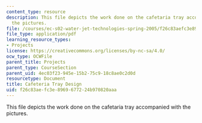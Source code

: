 ```yaml
---
content_type: resource
description: This file depicts the work done on the cafetaria tray accompanied with
  the pictures.
file: /courses/ec-s02-water-jet-technologies-spring-2005/f26c83aefc3e8969677224b970820aaa_MITEC_S02S05_cafe_tray.pdf
file_type: application/pdf
learning_resource_types:
- Projects
license: https://creativecommons.org/licenses/by-nc-sa/4.0/
ocw_type: OCWFile
parent_title: Projects
parent_type: CourseSection
parent_uid: 4ec03f23-945e-15b2-75c9-18c8ae0c2d0d
resourcetype: Document
title: Cafeteria Tray Design
uid: f26c83ae-fc3e-8969-6772-24b970820aaa
---
```

This file depicts the work done on the cafetaria tray accompanied with the pictures.